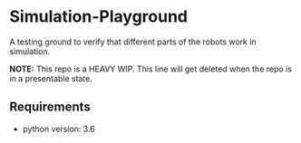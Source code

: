 # Simulation-Playground
A testing ground to verify that different parts of the robots work in simulation.


**NOTE:** This repo is a HEAVY WIP. This line will get deleted when the repo is in a presentable state.

## Requirements
- python version: 3.6
